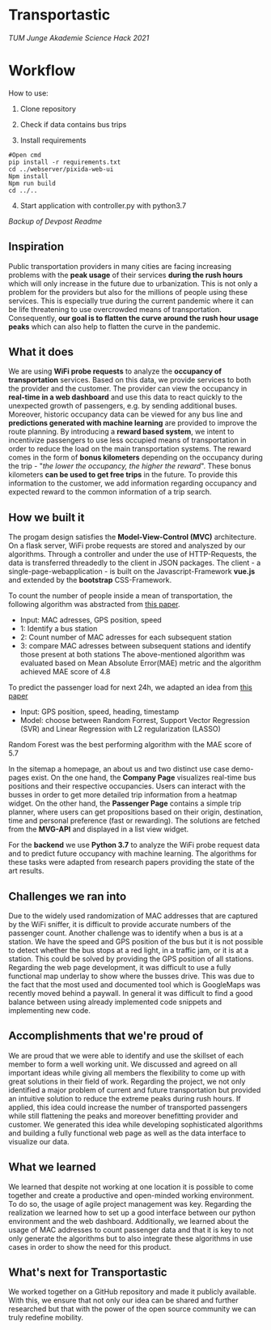 # Transportastic
###### TUM Junge Akademie Science Hack 2021

# Workflow
How to use:

1. Clone repository

2. Check if data contains bus trips

3. Install requirements

```
#Open cmd
pip install -r requirements.txt
cd ../webserver/pixida-web-ui
Npm install
Npm run build
cd ../..
```

4. Start application with controller.py with python3.7


*Backup of Devpost Readme*
## Inspiration
Public transportation providers in many cities are facing increasing problems with the **peak usage** of their services **during the rush hours** which will only increase in the future due to urbanization.
This is not only a problem for the providers but also for the millions of people using these services. This is especially true during the current pandemic where it can be life threatening to use overcrowded means of transportation.
Consequently, **our goal is to flatten the curve around the rush hour usage peaks** which can also help to flatten the curve in the pandemic.

## What it does
We are using **WiFi probe requests** to analyze the **occupancy of transportation** services.
Based on this data, we provide services to both the provider and the customer.
The provider can view the occupancy in **real-time in a web dashboard** and use this data to react quickly to the unexpected growth of passengers, e.g. by sending additional buses.
Moreover, historic occupancy data can be viewed for any bus line and **predictions generated with machine learning** are provided to improve the route planning.
By introducing a **reward based system**, we intent to incentivize passengers to use less occupied means of transportation in order to reduce the load on the main transportation systems. The reward comes in the form of **bonus kilometers** depending on the occupancy during the trip - "*the lower the occupancy, the higher the reward*". These bonus kilometers **can be used to get free trips** in the future.
To provide this information to the customer, we add information regarding occupancy and expected reward to the common information of a trip search.

## How we built it
The progam design satisfies the **Model-View-Control (MVC)** architecture. On a flask server, WiFi probe requests are stored and analyszed by our algorithms. Through a controller and under the use of HTTP-Requests, the data is transferred threadedly to the client in JSON packages. The client - a single-page-webapplication - is built on the Javascript-Framework **vue.js** and extended by the **bootstrap** CSS-Framework.

To count the number of people inside a mean of transportation, the following algorithm was abstracted from [this paper](http://www.kresttechnology.com/krest-academic-projects/krest-mtech-projects/ECE/M-TECH%20EMBEDDED%20%202019-20/2019%20IEEE%20BASE%20PAPERS/32.Occupancy%20Estimation%20using%20WiFi%20A%20Case%20Study.pdf).
- Input: MAC adresses, GPS position, speed
- 1: Identify a bus station
- 2: Count number of MAC adresses for each subsequent station
- 3: compare MAC adresses between subsequent stations and identify those present at both stations
The above-mentioned algorithm was evaluated based on Mean Absolute Error(MAE) metric and the algorithm achieved MAE score of 4.8


To predict the passenger load for next 24h, we adapted an idea from [this paper](http://statweb.stanford.edu/~tibs/lasso/lasso.pdf)
- Input: GPS position, speed, heading, timestamp
- Model: choose between Random Forrest, Support Vector Regression (SVR) and Linear Regression with L2 regularization (LASSO)

Random Forest was the best performing algorithm with the MAE score of 5.7


In the sitemap a homepage, an about us and two distinct use case demo-pages exist. On the one hand, the **Company Page** visualizes real-time bus positions and their respective occupancies. Users can interact with the busses in order to get more detailed trip information from a heatmap widget. On the other hand, the **Passenger Page** contains a simple trip planner, where users can get propositions based on their origin, destination, time and personal preference (fast or rewarding). The solutions are fetched from the **MVG-API** and displayed in a list view widget. 

For the **backend** we use **Python 3.7** to analyze the WiFi probe request data and to predict future occupancy with machine learning. The algorithms for these tasks were adapted from research papers providing the state of the art results.

## Challenges we ran into
Due to the widely used randomization of MAC addresses that are captured by the WiFi sniffer, it is difficult to provide accurate numbers of the passenger count. Another challenge was to identify when a bus is at a station. We have the speed and GPS position of the bus but it is not possible to detect whether the bus stops at a red light, in a traffic jam, or it is at a station. This could be solved by providing the GPS position of all stations.
Regarding the web page development, it was difficult to use a fully functional map underlay to show where the busses drive. This was due to the fact that the most used and documented tool which is GoogleMaps was recently moved behind a paywall.
In general it was difficult to find a good balance between using already implemented code snippets and implementing new code.

## Accomplishments that we're proud of
We are proud that we were able to identify and use the skillset of each member to form a well working unit. We discussed and agreed on all important ideas while giving all members the flexibility to come up with great solutions in their field of work.
Regarding the project, we not only identified a major problem of current and future transportation but provided an intuitive solution to reduce the extreme peaks during rush hours. If applied, this idea could increase the number of transported passengers while still flattening the peaks and moreover benefitting provider and customer. We generated this idea while developing sophisticated algorithms and building a fully functional web page as well as the data interface to visualize our data.

## What we learned
We learned that despite not working at one location it is possible to come together and create a productive and open-minded working environment.
To do so, the usage of agile project management was key.
Regarding the realization we learned how to set up a good interface between our python environment and the web dashboard.
Additionally, we learned about the usage of MAC addresses to count passenger data and that it is key to not only generate the algorithms but to also integrate these algorithms in use cases in order to show the need for this product. 

## What's next for Transportastic
We worked together on a GitHub repository and made it publicly available. With this, we ensure that not only our idea can be shared and further researched but that with the power of the open source community we can truly redefine mobility. 
